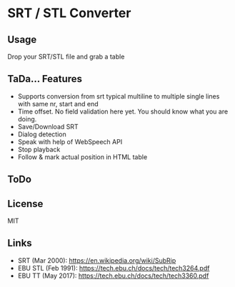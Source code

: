 # SRT / STL Converter

## Usage
Drop your SRT/STL file and grab a table

## TaDa... Features
- Supports conversion from srt typical multiline to multiple single lines with same nr, start and end
- Time offset. No field validation here yet. You should know what you are doing.
- Save/Download SRT
- Dialog detection
- Speak with help of WebSpeech API
- Stop playback
- Follow & mark actual position in HTML table

## ToDo

## License
MIT

## Links
- SRT (Mar 2000):		https://en.wikipedia.org/wiki/SubRip
- EBU STL (Feb 1991):	https://tech.ebu.ch/docs/tech/tech3264.pdf
- EBU TT  (May 2017):	https://tech.ebu.ch/docs/tech/tech3360.pdf
